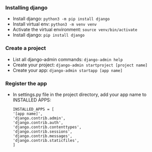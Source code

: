 ### Installing django

- Install django: `python3 -m pip install django`
- Install virtual env: `python3 -m venv venv`
- Activate the virtual environment: `source venv/bin/activate`
- Install django: `pip install django`

### Create a project
- List all django-admin commands: `django-admin help`
- Create your project: `django-admin startproject [project name]`
- Create your app: `django-admin startapp [app name]`

### Register the app
- In settings.py file in the project directory, add your app name to INSTALLED APPS:
    ```
    INSTALLED_APPS = [
    '[app name]',
    'django.contrib.admin',
    'django.contrib.auth',
    'django.contrib.contenttypes',
    'django.contrib.sessions',
    'django.contrib.messages',
    'django.contrib.staticfiles',
    ]
    ```